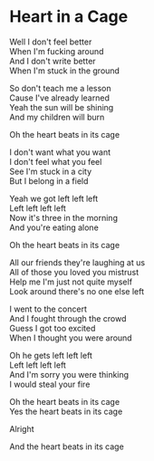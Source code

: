 # Heart in a Cage  

Well I don't feel better  
When I'm fucking around  
And I don't write better  
When I'm stuck in the ground  

So don't teach me a lesson  
Cause I've already learned  
Yeah the sun will be shining  
And my children will burn  

Oh the heart beats in its cage  

I don't want what you want  
I don't feel what you feel  
See I'm stuck in a city  
But I belong in a field  

Yeah we got left left left  
Left left left left  
Now it's three in the morning  
And you're eating alone  

Oh the heart beats in its cage  

All our friends they're laughing at us  
All of those you loved you mistrust  
Help me I'm just not quite myself  
Look around there's no one else left  

I went to the concert  
And I fought through the crowd  
Guess I got too excited  
When I thought you were around  

Oh he gets left left left  
Left left left left  
And I'm sorry you were thinking  
I would steal your fire  

Oh the heart beats in its cage  
Yes the heart beats in its cage  

Alright  

And the heart beats in its cage  
